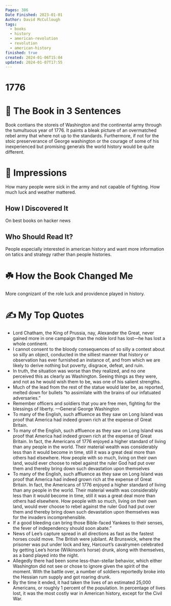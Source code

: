 ```yaml
---
Pages: 386
Date Finished: 2023-01-01
Author: David McCullough
tags:
  - books
  - history
  - american-revolution
  - revolution
  - american-history
finished: true
created: 2024-01-06T15:04
updated: 2024-01-07T17:55
---
```

# 1776

# 🚀 The Book in 3 Sentences
Book contians the storeis of Washington and the continental army through the tumultuous year of 1776. It paints a bleak picture of an overmatched rebel army that where not up to the standards. Furthermore, if not for the stoic preserverance of George washington or the courage of some of his inexperienced but promising generals the world history would be quite different.

# 🎨 Impressions
How many people were sick in the army and not capable of fighting. 
How much luck and weather mattered. 

## How I Discovered It
On best books on hacker news

## Who Should Read It?
People especially interested in american history and want more information on tatics and strategy rather than people histories. 

# ☘️ How the Book Changed Me
More congnizant of the role luck and providence played in history.

# ✍️ My Top  Quotes

- Lord Chatham, the King of Prussia, nay, Alexander the Great, never gained more in one campaign than the noble lord has lost—he has lost a whole continent.
- I cannot consent to the bloody consequences of so silly a contest about so silly an object, conducted in the silliest manner that history or observation has ever furnished an instance of, and from which we are likely to derive nothing but poverty, disgrace, defeat, and ruin.
- In truth, the situation was worse than they realized, and no one perceived this as clearly as Washington. Seeing things as they were, and not as he would wish them to be, was one of his salient strengths.
- Much of the lead from the rest of the statue would later be, as reported, melted down for bullets “to assimilate with the brains of our infatuated adversaries.”
- Remember officers and soldiers that you are free men, fighting for the blessings of liberty. —General George Washington
- To many of the English, such affluence as they saw on Long Island was proof that America had indeed grown rich at the expense of Great Britain.
- To many of the English, such affluence as they saw on Long Island was proof that America had indeed grown rich at the expense of Great Britain. In fact, the Americans of 1776 enjoyed a higher standard of living than any people in the world. Their material wealth was considerably less than it would become in time, still it was a great deal more than others had elsewhere. How people with so much, living on their own land, would ever choose to rebel against the ruler God had put over them and thereby bring down such devastation upon themselves
- To many of the English, such affluence as they saw on Long Island was proof that America had indeed grown rich at the expense of Great Britain. In fact, the Americans of 1776 enjoyed a higher standard of living than any people in the world. Their material wealth was considerably less than it would become in time, still it was a great deal more than others had elsewhere. How people with so much, living on their own land, would ever choose to rebel against the ruler God had put over them and thereby bring down such devastation upon themselves was for the invaders incomprehensible.
- If a good bleeding can bring those Bible-faced Yankees to their senses, the fever of independency should soon abate.”
- News of Lee’s capture spread in all directions as fast as the fastest horses could move. The British were jubilant. At Brunswick, where the prisoner was put under lock and key, Harcourt’s cavalrymen celebrated by getting Lee’s horse (Wilkinson’s horse) drunk, along with themselves, as a band played into the night.
- Allegedly there had been some less-than-stellar behavior, which either Washington did not see or chose to ignore given the spirit of the moment. With the battle over, a number of soldiers reportedly broke into the Hessian rum supply and got roaring drunk.
- By the time it ended, it had taken the lives of an estimated 25,000 Americans, or roughly 1 percent of the population. In percentage of lives lost, it was the most costly war in American history, except for the Civil War.

